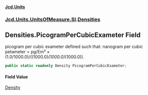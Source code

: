 #### [Jcd.Units](index.md 'index')
### [Jcd.Units.UnitsOfMeasure.SI](Jcd.Units.UnitsOfMeasure.SI.md 'Jcd.Units.UnitsOfMeasure.SI').[Densities](Densities.md 'Jcd.Units.UnitsOfMeasure.SI.Densities')

## Densities.PicogramPerCubicExameter Field

picogram per cubic exameter defined such that: nanogram per cubic petameter = pg/Em³ ×  
(1.0/1000.0)/((1000.0)*(1000.0)*(1000.0)).

```csharp
public static readonly Density PicogramPerCubicExameter;
```

#### Field Value
[Density](Density.md 'Jcd.Units.UnitTypes.Density')